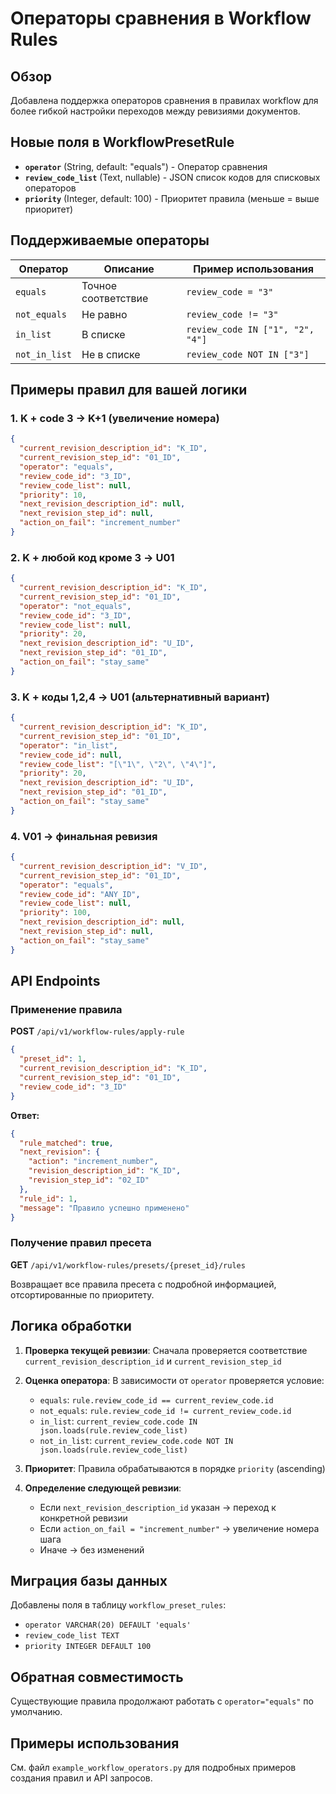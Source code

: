 # Операторы сравнения в Workflow Rules

## Обзор

Добавлена поддержка операторов сравнения в правилах workflow для более гибкой настройки переходов между ревизиями документов.

## Новые поля в WorkflowPresetRule

- **`operator`** (String, default: "equals") - Оператор сравнения
- **`review_code_list`** (Text, nullable) - JSON список кодов для списковых операторов  
- **`priority`** (Integer, default: 100) - Приоритет правила (меньше = выше приоритет)

## Поддерживаемые операторы

| Оператор | Описание | Пример использования |
|----------|----------|---------------------|
| `equals` | Точное соответствие | `review_code = "3"` |
| `not_equals` | Не равно | `review_code != "3"` |
| `in_list` | В списке | `review_code IN ["1", "2", "4"]` |
| `not_in_list` | Не в списке | `review_code NOT IN ["3"]` |

## Примеры правил для вашей логики

### 1. K + code 3 → K+1 (увеличение номера)

```json
{
  "current_revision_description_id": "K_ID",
  "current_revision_step_id": "01_ID", 
  "operator": "equals",
  "review_code_id": "3_ID",
  "review_code_list": null,
  "priority": 10,
  "next_revision_description_id": null,
  "next_revision_step_id": null,
  "action_on_fail": "increment_number"
}
```

### 2. K + любой код кроме 3 → U01

```json
{
  "current_revision_description_id": "K_ID",
  "current_revision_step_id": "01_ID",
  "operator": "not_equals", 
  "review_code_id": "3_ID",
  "review_code_list": null,
  "priority": 20,
  "next_revision_description_id": "U_ID",
  "next_revision_step_id": "01_ID",
  "action_on_fail": "stay_same"
}
```

### 3. K + коды 1,2,4 → U01 (альтернативный вариант)

```json
{
  "current_revision_description_id": "K_ID",
  "current_revision_step_id": "01_ID",
  "operator": "in_list",
  "review_code_id": null,
  "review_code_list": "[\"1\", \"2\", \"4\"]",
  "priority": 20,
  "next_revision_description_id": "U_ID", 
  "next_revision_step_id": "01_ID",
  "action_on_fail": "stay_same"
}
```

### 4. V01 → финальная ревизия

```json
{
  "current_revision_description_id": "V_ID",
  "current_revision_step_id": "01_ID",
  "operator": "equals",
  "review_code_id": "ANY_ID",
  "review_code_list": null,
  "priority": 100,
  "next_revision_description_id": null,
  "next_revision_step_id": null,
  "action_on_fail": "stay_same"
}
```

## API Endpoints

### Применение правила

**POST** `/api/v1/workflow-rules/apply-rule`

```json
{
  "preset_id": 1,
  "current_revision_description_id": "K_ID",
  "current_revision_step_id": "01_ID",
  "review_code_id": "3_ID"
}
```

**Ответ:**
```json
{
  "rule_matched": true,
  "next_revision": {
    "action": "increment_number",
    "revision_description_id": "K_ID", 
    "revision_step_id": "02_ID"
  },
  "rule_id": 1,
  "message": "Правило успешно применено"
}
```

### Получение правил пресета

**GET** `/api/v1/workflow-rules/presets/{preset_id}/rules`

Возвращает все правила пресета с подробной информацией, отсортированные по приоритету.

## Логика обработки

1. **Проверка текущей ревизии**: Сначала проверяется соответствие `current_revision_description_id` и `current_revision_step_id`

2. **Оценка оператора**: В зависимости от `operator` проверяется условие:
   - `equals`: `rule.review_code_id == current_review_code.id`
   - `not_equals`: `rule.review_code_id != current_review_code.id`  
   - `in_list`: `current_review_code.code IN json.loads(rule.review_code_list)`
   - `not_in_list`: `current_review_code.code NOT IN json.loads(rule.review_code_list)`

3. **Приоритет**: Правила обрабатываются в порядке `priority` (ascending)

4. **Определение следующей ревизии**:
   - Если `next_revision_description_id` указан → переход к конкретной ревизии
   - Если `action_on_fail = "increment_number"` → увеличение номера шага
   - Иначе → без изменений

## Миграция базы данных

Добавлены поля в таблицу `workflow_preset_rules`:
- `operator VARCHAR(20) DEFAULT 'equals'`
- `review_code_list TEXT`  
- `priority INTEGER DEFAULT 100`

## Обратная совместимость

Существующие правила продолжают работать с `operator="equals"` по умолчанию.

## Примеры использования

См. файл `example_workflow_operators.py` для подробных примеров создания правил и API запросов.
